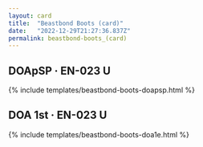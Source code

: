 ```yaml
---
layout: card
title:  "Beastbond Boots (card)"
date:   "2022-12-29T21:27:36.837Z"
permalink: beastbond-boots_(card)
---
```


## DOApSP &middot; EN-023 U

{% include templates/beastbond-boots-doapsp.html %}


## DOA 1st &middot; EN-023 U

{% include templates/beastbond-boots-doa1e.html %}
